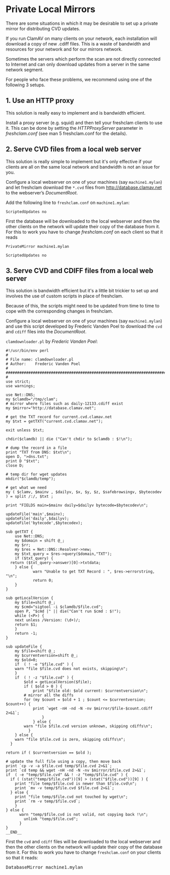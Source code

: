 # Private Local Mirrors #

There are some situations in which it may be desirable to set up a private mirror for distributing CVD updates.

If you run ClamAV on many clients on your network, each installation will download a copy of new .cdiff files. This is a waste of bandwidth and resources for your network and for our mirrors network.

Sometimes the servers which perform the scan are not directly connected to Internet and can only download updates from a server in the same network segment.

For people who face these problems, we recommend using one of the following 3 setups.

## 1. Use an HTTP proxy ##

This solution is really easy to implement and is bandwidth efficient.

Install a proxy server (e.g. squid) and then tell your freshclam clients to use it. This can be done by setting the _HTTPProxyServer_ parameter in _freshclam.conf_ (see man 5 freshclam.conf for the details).

## 2. Serve CVD files from a local web server ##

This solution is really simple to implement but it's only effective if your clients are all on the same local network and bandwidth is not an issue for you.

Configure a local webserver on one of your machines (say `machine1.mylan`) and let freshclam download the `*.cvd` files from http://database.clamav.net to the webserver’s *DocumentRoot*.

Add the following line to `freshclam.conf` on `machine1.mylan`:

`ScriptedUpdates no`

First the database will be downloaded to the local webserver and then the other clients on the network will update their copy of the database from it. For this to work you have to change _freshclam.conf_ on each client so that it reads

`PrivateMirror machine1.mylan`

`ScriptedUpdates no`

## 3. Serve CVD and CDIFF files from a local web server ##

This solution is bandwidth efficient but it's a little bit trickier to set up and involves the use of custom scripts in place of freshclam.

Because of this, the scripts might need to be updated from time to time to cope with the corresponding changes in freshclam.

Configure a local webserver on one of your machines (say `machine1.mylan`) and use this script developed by Frederic Vanden Poel to download the `cvd` and `cdiff` files into the *DocumentRoot*.

`clamdownloader.pl` by *Frederic Vanden Poel*:


    #!/usr/bin/env perl
    #
    # File name: clamdownloader.pl
    # Author:    Frederic Vanden Poel
    #
    #############################################################################
    #
    use strict;
    use warnings;
    
    use Net::DNS;
    my $clamdb="/tmp/clam";
    # mirror where files such as daily-12133.cdiff exist
    my $mirror="http://database.clamav.net";
    
    # get the TXT record for current.cvd.clamav.net
    my $txt = getTXT("current.cvd.clamav.net");
    
    exit unless $txt;
    
    chdir($clamdb) || die ("Can't chdir to $clamdb : $!\n");
    
    # dump the record in a file
    print "TXT from DNS: $txt\n";
    open D, ">dns.txt";
    print D "$txt";
    close D;
    
    # temp dir for wget updates
    mkdir("$clamdb/temp");
    
    # get what we need
    my ( $clamv, $mainv , $dailyv, $x, $y, $z, $safebrowsingv, $bytecodev ) = split /:/, $txt ;
    
    print "FIELDS main=$mainv daily=$dailyv bytecode=$bytecodev\n";
    
    updateFile('main',$mainv);
    updateFile('daily',$dailyv);
    updateFile('bytecode',$bytecodev);
    
    sub getTXT {
	    use Net::DNS;
	    my $domain = shift @_;
	    my $rr;
	    my $res = Net::DNS::Resolver->new;
	    my $txt_query = $res->query($domain,"TXT");
	    if ($txt_query) {
      return ($txt_query->answer)[0]->txtdata;
	    } else {
				warn "Unable to get TXT Record : ", $res->errorstring, "\n";
				return 0;
	    }
    }
    
    sub getLocalVersion {
	    my $file=shift @_;
	    my $cmd="sigtool -i $clamdb/$file.cvd";
	    open P, "$cmd |" || die("Can't run $cmd : $!");
	    while (<P>) {
        next unless /Version: (\d+)/;
        return $1;
	    }
	    return -1;
    }
    
    sub updateFile {
	    my $file=shift @_;
	    my $currentversion=shift @_;
	    my $old=0;
	    if  ( ! -e "$file.cvd" ) {
        warn "file $file.cvd does not exists, skipping\n";
	    }
	    if  ( ! -z "$file.cvd" ) {
		    $old = getLocalVersion($file);
		    if ( $old > 0 ) {
			    print "$file old: $old current: $currentversion\n";
     	    # mirror all the diffs
     	    for (my $count = $old + 1 ; $count <= $currentversion; $count++) {
     		    print `wget -nH -nd -N -nv $mirror/$file-$count.cdiff 2>&1`;
					} 
				} else {
     	    warn "file $file.cvd version unknown, skipping cdiffs\n";
			  }
	    } else {
        warn "file $file.cvd is zero, skipping cdiffs\n";
      }
    
    return if ( $currentversion == $old );
    
    # update the full file using a copy, then move back
    print `cp -v -a $file.cvd temp/$file.cvd 2>&1`;
    print `cd temp && wget -nH -nd -N -nv $mirror/$file.cvd 2>&1`;
    if  ( -e "temp/$file.cvd" && ! -z "temp/$file.cvd" ) {
      if ( (stat("temp/$file.cvd"))[9] > (stat("$file.cvd"))[9] ) {
        print "file temp/$file.cvd is newer than $file.cvd\n";
        print `mv -v temp/$file.cvd $file.cvd 2>&1`;
      } else {
        print "file temp/$file.cvd not touched by wget\n";
        print `rm -v temp/$file.cvd`;
	    }
    } else {
		  warn "temp/$file.cvd is not valid, not copying back !\n";
			unlink "temp/$file.cvd";
		  }
    }
    __END__


First the `cvd` and `cdiff` files will be downloaded to the local webserver and then the other clients on the network will update their copy of the database from it. For this to work you have to change `freshclam.conf` on your clients so that it reads:

<pre>DatabaseMirror machine1.mylan</pre>

